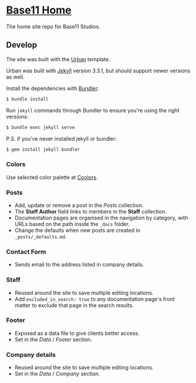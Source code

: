 # [Base11 Home](https://base11studios.com/)

The home site repo for Base11 Studios.

## Develop

The site was built with the [Urban](https://github.com/CloudCannon/urban-jekyll-template) template.

Urban was built with [Jekyll](http://jekyllrb.com/) version 3.3.1, but should support newer versions as well.

Install the dependencies with [Bundler](http://bundler.io/):

```bash
$ bundle install
```

Run `jekyll` commands through Bundler to ensure you're using the right versions:

```bash
$ bundle exec jekyll serve
```

P.S. if you've never installed jekyll or bundler:

```bash
$ gem install jekyll bundler
```

### Colors

Use selected color palette at [Coolors](https://coolors.co/2a2d34-009ddc-f26430-6761a8-009b72).

### Posts

* Add, update or remove a post in the *Posts* collection.
* The **Staff Author** field links to members in the **Staff** collection.
* Documentation pages are organised in the navigation by category, with URLs based on the path inside the `_docs` folder.
* Change the defaults when new posts are created in `_posts/_defaults.md`.

### Contact Form

* Sends email to the address listed in company details.

### Staff

* Reused around the site to save multiple editing locations.
* Add `excluded_in_search: true` to any documentation page's front matter to exclude that page in the search results.

### Footer

* Exposed as a data file to give clients better access.
* Set in the *Data* / *Footer* section.

### Company details

* Reused around the site to save multiple editing locations.
* Set in the *Data* / *Company* section.
